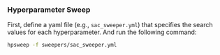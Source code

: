 ### Hyperparameter Sweep

First, define a yaml file (e.g., `sac_sweeper.yml`) that specifies the search values for each hyperparameter. And run
the following command:

```bash
hpsweep -f sweepers/sac_sweeper.yml
```